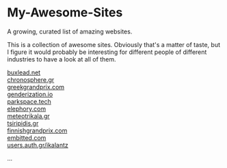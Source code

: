 # My-Awesome-Sites
A growing, curated list of amazing websites.

This is a collection of awesome sites. 
Obviously that's a matter of taste, but I figure it would probably be interesting for different people of different industries to have 
a look at all of them.

<a href="https://buxlead.net " target="_blank">buxlead.net </a> <br>
<a href="http://chronosphere.gr" target="_blank">chronosphere.gr</a> <br>
<a href="http://greekgrandprix.com " target="_blank">greekgrandprix.com </a> <br>
<a href="https://elspoka.github.io/genderization " target="_blank">genderization.io </a> <br>
<a href="http://parkspace.tech" target="_blank">parkspace.tech</a> <br>
<a href="http://elephory.com" target="_blank">elephory.com</a> <br>
<a href="http://meteotrikala.gr" target="_blank">meteotrikala.gr</a> <br>
<a href="http://tsiripidis.gr" target="_blank">tsiripidis.gr</a> <br>
<a href="http://finnishgrandprix.com" target="_blank">finnishgrandprix.com</a> <br>
<a href="http://embitted.com" target="_blank">embitted.com</a> <br>
<a href="http://users.auth.gr/ikalantz/" target="_blank">users.auth.gr/ikalantz</a> <br>

...
